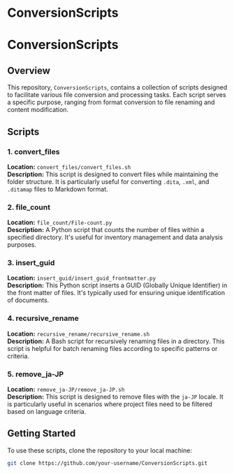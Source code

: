 # ConversionScripts

# ConversionScripts

## Overview
This repository, `ConversionScripts`, contains a collection of scripts designed to facilitate various file conversion and processing tasks. Each script serves a specific purpose, ranging from format conversion to file renaming and content modification.

## Scripts

### 1. convert_files
**Location:** `convert_files/convert_files.sh`  
**Description:** This script is designed to convert files while maintaining the folder structure. It is particularly useful for converting `.dita`, `.xml`, and `.ditamap` files to Markdown format.

### 2. file_count
**Location:** `file_count/File-count.py`  
**Description:** A Python script that counts the number of files within a specified directory. It's useful for inventory management and data analysis purposes.

### 3. insert_guid
**Location:** `insert_guid/insert_guid_frontmatter.py`  
**Description:** This Python script inserts a GUID (Globally Unique Identifier) in the front matter of files. It's typically used for ensuring unique identification of documents.

### 4. recursive_rename
**Location:** `recursive_rename/recursive_rename.sh`  
**Description:** A Bash script for recursively renaming files in a directory. This script is helpful for batch renaming files according to specific patterns or criteria.

### 5. remove_ja-JP
**Location:** `remove_ja-JP/remove_ja-JP.sh`  
**Description:** This script is designed to remove files with the `ja-JP` locale. It is particularly useful in scenarios where project files need to be filtered based on language criteria.

## Getting Started
To use these scripts, clone the repository to your local machine:

```bash
git clone https://github.com/your-username/ConversionScripts.git
